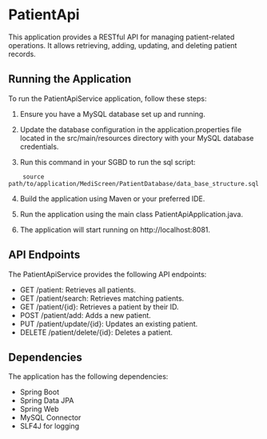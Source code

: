 # PatientApi

This application provides a RESTful API for managing patient-related operations. 
It allows retrieving, adding, updating, and deleting patient records. 

## Running the Application

To run the PatientApiService application, follow these steps:

1. Ensure you have a MySQL database set up and running.

2. Update the database configuration in the application.properties file located in the src/main/resources directory with your MySQL database credentials.

3. Run this command in your SGBD to run the sql script:
```
	source path/to/application/MediScreen/PatientDatabase/data_base_structure.sql
```
4. Build the application using Maven or your preferred IDE.

5. Run the application using the main class PatientApiApplication.java.

6. The application will start running on http://localhost:8081.

## API Endpoints

The PatientApiService provides the following API endpoints:

- GET /patient: Retrieves all patients.
- GET /patient/search: Retrieves matching patients.
- GET /patient/{id}: Retrieves a patient by their ID.
- POST /patient/add: Adds a new patient.
- PUT /patient/update/{id}: Updates an existing patient.
- DELETE /patient/delete/{id}: Deletes a patient.

## Dependencies

The application has the following dependencies:

- Spring Boot
- Spring Data JPA
- Spring Web
- MySQL Connector
- SLF4J for logging